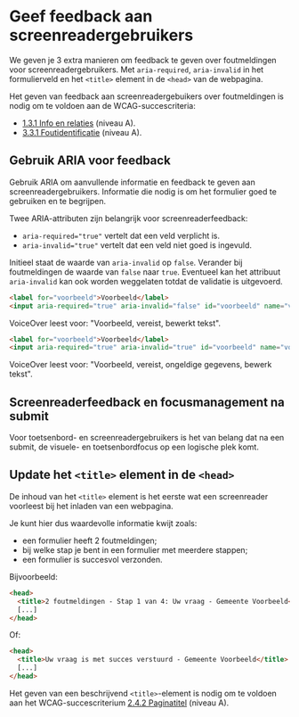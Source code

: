# Geef feedback aan screenreadergebruikers

We geven je 3 extra manieren om feedback te geven over foutmeldingen voor screenreadergebruikers. Met `aria-required`, `aria-invalid` in het formulierveld en het `<title>` element in de `<head>` van de webpagina.

Het geven van feedback aan screenreadergebuikers over foutmeldingen is nodig om te voldoen aan de WCAG-succescriteria:

- [1.3.1 Info en relaties](/wcag/1.3.1) (niveau A).
- [3.3.1 Foutidentificatie](/wcag/3.3.1/) (niveau A).

## Gebruik ARIA voor feedback

Gebruik ARIA om aanvullende informatie en feedback te geven aan screenreadergebruikers. Informatie die nodig is om het formulier goed te gebruiken en te begrijpen.

Twee ARIA-attributen zijn belangrijk voor screenreaderfeedback:

- `aria-required="true"` vertelt dat een veld verplicht is.
- `aria-invalid="true"` vertelt dat een veld niet goed is ingevuld.

Initieel staat de waarde van `aria-invalid` op `false`. Verander bij foutmeldingen de waarde van `false` naar `true`. Eventueel kan het attribuut `aria-invalid` kan ook worden weggelaten totdat de validatie is uitgevoerd.

```html
<label for="voorbeeld">Voorbeeld</label>
<input aria-required="true" aria-invalid="false" id="voorbeeld" name="voorbeeld" type="text" />
```

VoiceOver leest voor: "Voorbeeld, vereist, bewerkt tekst".

```html
<label for="voorbeeld">Voorbeeld</label>
<input aria-required="true" aria-invalid="true" id="voorbeeld" name="voorbeeld" type="text" />
```

VoiceOver leest voor: "Voorbeeld, vereist, ongeldige gegevens, bewerk tekst".

## Screenreaderfeedback en focusmanagement na submit

Voor toetsenbord- en screenreadergebruikers is het van belang dat na een submit, de visuele- en toetsenbordfocus op een logische plek komt.

## Update het `<title>` element in de `<head>`

De inhoud van het `<title>` element is het eerste wat een screenreader voorleest bij het inladen van een webpagina.

Je kunt hier dus waardevolle informatie kwijt zoals:

- een formulier heeft 2 foutmeldingen;
- bij welke stap je bent in een formulier met meerdere stappen;
- een formulier is succesvol verzonden.

Bijvoorbeeld:

```html
<head>
  <title>2 foutmeldingen - Stap 1 van 4: Uw vraag - Gemeente Voorbeeld</title>
  [...]
</head>
```

Of:

```html
<head>
  <title>Uw vraag is met succes verstuurd - Gemeente Voorbeeld</title>
  [...]
</head>
```

Het geven van een beschrijvend `<title>`-element is nodig om te voldoen aan het WCAG-succescriterium [2.4.2 Paginatitel](/wcag/2.4.2) (niveau A).
